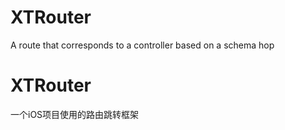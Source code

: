 # XTRouter
A route that corresponds to a controller based on a schema hop

# XTRouter
一个iOS项目使用的路由跳转框架
